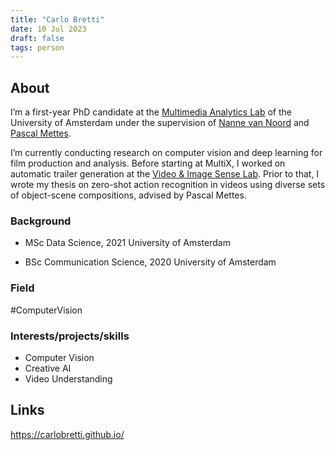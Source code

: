 ```yaml
---
title: "Carlo Bretti"
date: 10 Jul 2023
draft: false
tags: person
---
```



## About
I’m a first-year PhD candidate at the [Multimedia Analytics Lab](https://multix.io) of the University of Amsterdam under the supervision of [Nanne van Noord](https://nanne.github.io) and [Pascal Mettes](https://staff.fnwi.uva.nl/p.s.m.mettes/).

I’m currently conducting research on computer vision and deep learning for film production and analysis. Before starting at MultiX, I worked on automatic trailer generation at the [Video & Image Sense Lab](https://ivi.fnwi.uva.nl/vislab/). Prior to that, I wrote my thesis on zero-shot action recognition in videos using diverse sets of object-scene compositions, advised by Pascal Mettes.

### Background
- MSc Data Science, 2021
    University of Amsterdam

- BSc Communication Science, 2020
    University of Amsterdam

### Field
#ComputerVision 

### Interests/projects/skills
- Computer Vision
- Creative AI
- Video Understanding

## Links
https://carlobretti.github.io/